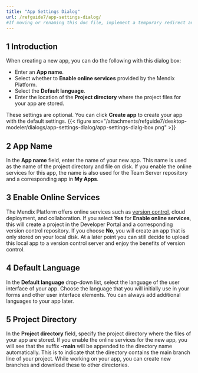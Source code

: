 ```yaml
---
title: "App Settings Dialog"
url: /refguide7/app-settings-dialog/
#If moving or renaming this doc file, implement a temporary redirect and let the respective team know they should update the URL in the product. See Mapping to Products for more details.
---
```

## 1 Introduction

When creating a new app, you can do the following with this dialog box:

* Enter an **App name**.
* Select whether to **Enable online services** provided by the Mendix Platform.
* Select the **Default language**.
* Enter the location of the **Project directory** where the project files for your app are stored.

These settings are optional. You can click **Create app** to create your app with the default settings.
{{< figure src="/attachments/refguide7/desktop-modeler/dialogs/app-settings-dialog/app-settings-dialg-box.png" >}}

## 2 App Name

In the **App name** field, enter the name of your new app. This name is used as the name of the project directory and file on disk. If you enable the online services for this app, the name is also used for the Team Server repository and a corresponding app in **My Apps**.

## 3 Enable Online Services

The Mendix Platform offers online services such as [version control](/refguide7/version-control/), cloud deployment, and collaboration. If you select **Yes** for **Enable online services**, this will create a project in the Developer Portal and a corresponding version control repository. If you choose **No**, you will create an app that is only stored on your local disk. At a later point you can still decide to upload this local app to a version control server and enjoy the benefits of version control.

## 4 Default Language

In the **Default language** drop-down list, select the language of the user interface of your app. Choose the language that you will initially use in your forms and other user interface elements. You can always add additional languages to your app later.

## 5 Project Directory

In the **Project directory** field, specify the project directory where the files of your app are stored. If you enable the online services for the new app, you will see that the suffix **-main** will be appended to the directory name automatically. This is to indicate that the directory contains the main branch line of your project. While working on your app, you can create new branches and download these to other directories.
